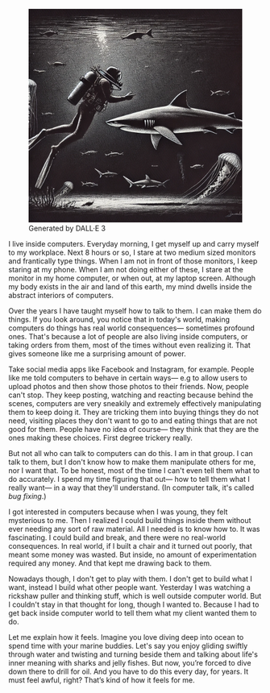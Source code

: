 <!-- title: My life inside computers -->
<!-- draft: no -->

<figure>
<img src="/static/assets/images/underwater-escape.png">
<figcaption class="muted italic smol">Generated by DALL·E 3</figcaption>
</figure>

I live inside computers. Everyday morning, I get myself up and carry myself to my workplace. Next 8 hours or so, I stare at two medium sized monitors and frantically type things. When I am not in front of those monitors, I keep staring at my phone. When I am not doing either of these, I stare at the monitor in my home computer, or when out, at my laptop screen. Although my body exists in the air and land of this earth, my mind dwells inside the abstract interiors of computers.

Over the years I have taught myself how to talk to them. I can make them do things. If you look around, you notice that in today's world, making computers do things has real world consequences— sometimes profound ones. That's because a lot of people are also living inside computers, or taking orders from them, most of the times without even realizing it. That gives someone like me a surprising amount of power.

Take social media apps like Facebook and Instagram, for example. People like me told computers to behave in certain ways— e.g to allow users to upload photos and then show those photos to their friends. Now, people can't stop. They keep posting, watching and reacting because behind the scenes, computers are very sneakily and extremely effectively manipulating them to keep doing it. They are tricking them into buying things they do not need, visiting places they don't want to go to and eating things that are not good for them. People have no idea of course— they think that they are the ones making these choices. First degree trickery really.

But not all who can talk to computers can do this. I am in that group. I can talk to them, but I don't know how to make them manipulate others for me, nor I want that. To be honest, most of the time I can't even tell them what to do accurately. I spend my time figuring that out— how to tell them what I really want— in a way that they'll understand. (In computer talk, it's called *bug fixing*.)

I got interested in computers because when I was young, they felt mysterious to me. Then I realized I could build things inside them without ever needing any sort of raw material. All I needed is to know how to. It was fascinating. I could build and break, and there were no real-world consequences. In real world, if I built a chair and it turned out poorly, that meant some money was wasted. But inside, no amount of experimentation required any money. And that kept me drawing back to them.

Nowadays though, I don't get to play with them. I don't get to build what I want, instead I build what other people want. Yesterday I was watching a rickshaw puller and thinking stuff, which is well outside computer world. But I couldn't stay in that thought for long, though I wanted to. Because I had to get back inside computer world to tell them what my client wanted them to do.

Let me explain how it feels. Imagine you love diving deep into ocean to spend time with your  marine buddies. Let's say you enjoy gliding swiftly through water and twisting and turning beside them and talking about life's inner meaning with sharks and jelly fishes. But now, you’re forced to dive down there to drill for oil. And you have to do this every day, for years. It must feel awful, right? That’s kind of how it feels for me.
